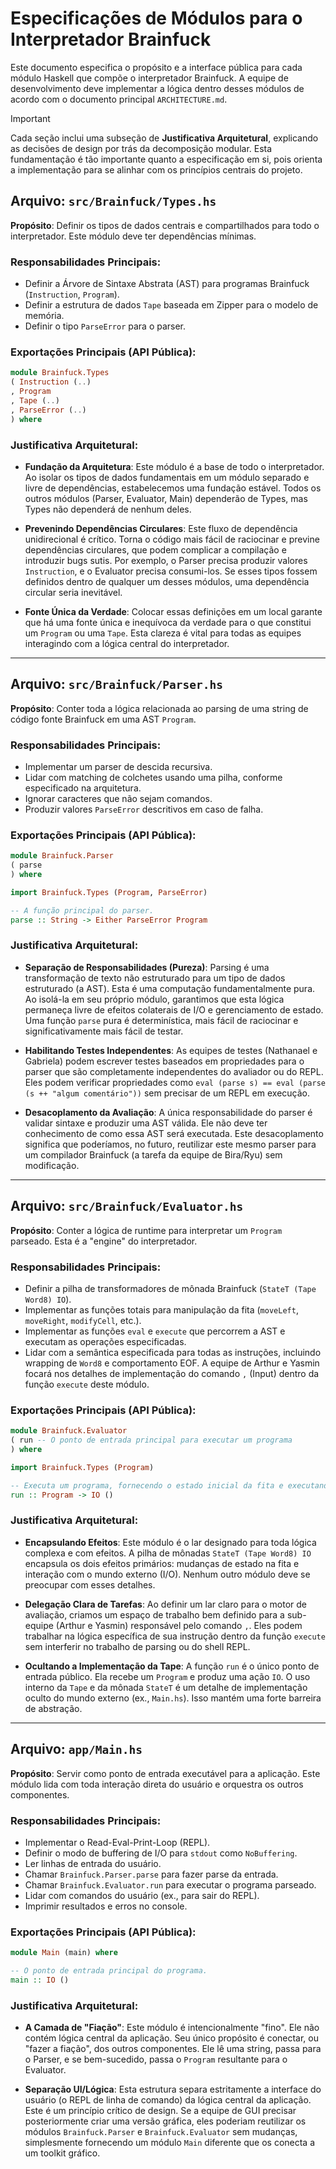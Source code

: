 # Especificações de Módulos para o Interpretador Brainfuck

Este documento especifica o propósito e a interface pública para cada módulo Haskell que compõe o interpretador Brainfuck. A equipe de desenvolvimento deve implementar a lógica dentro desses módulos de acordo com o documento principal `ARCHITECTURE.md`.

> [!IMPORTANT]
> Cada seção inclui uma subseção de **Justificativa Arquitetural**, explicando as decisões de design por trás da decomposição modular. Esta fundamentação é tão importante quanto a especificação em si, pois orienta a implementação para se alinhar com os princípios centrais do projeto.

## Arquivo: `src/Brainfuck/Types.hs`

**Propósito**: Definir os tipos de dados centrais e compartilhados para todo o interpretador. Este módulo deve ter dependências mínimas.

### Responsabilidades Principais:

- Definir a Árvore de Sintaxe Abstrata (AST) para programas Brainfuck (`Instruction`, `Program`).
- Definir a estrutura de dados `Tape` baseada em Zipper para o modelo de memória.
- Definir o tipo `ParseError` para o parser.

### Exportações Principais (API Pública):

```haskell
module Brainfuck.Types
( Instruction (..)
, Program
, Tape (..)
, ParseError (..)
) where
```

### Justificativa Arquitetural:

- **Fundação da Arquitetura**: Este módulo é a base de todo o interpretador. Ao isolar os tipos de dados fundamentais em um módulo separado e livre de dependências, estabelecemos uma fundação estável. Todos os outros módulos (Parser, Evaluator, Main) dependerão de Types, mas Types não dependerá de nenhum deles.

- **Prevenindo Dependências Circulares**: Este fluxo de dependência unidirecional é crítico. Torna o código mais fácil de raciocinar e previne dependências circulares, que podem complicar a compilação e introduzir bugs sutis. Por exemplo, o Parser precisa produzir valores `Instruction`, e o Evaluator precisa consumi-los. Se esses tipos fossem definidos dentro de qualquer um desses módulos, uma dependência circular seria inevitável.

- **Fonte Única da Verdade**: Colocar essas definições em um local garante que há uma fonte única e inequívoca da verdade para o que constitui um `Program` ou uma `Tape`. Esta clareza é vital para todas as equipes interagindo com a lógica central do interpretador.

---

## Arquivo: `src/Brainfuck/Parser.hs`

**Propósito**: Conter toda a lógica relacionada ao parsing de uma string de código fonte Brainfuck em uma AST `Program`.

### Responsabilidades Principais:

- Implementar um parser de descida recursiva.
- Lidar com matching de colchetes usando uma pilha, conforme especificado na arquitetura.
- Ignorar caracteres que não sejam comandos.
- Produzir valores `ParseError` descritivos em caso de falha.

### Exportações Principais (API Pública):

```haskell
module Brainfuck.Parser
( parse
) where

import Brainfuck.Types (Program, ParseError)

-- A função principal do parser.
parse :: String -> Either ParseError Program
```

### Justificativa Arquitetural:

- **Separação de Responsabilidades (Pureza)**: Parsing é uma transformação de texto não estruturado para um tipo de dados estruturado (a AST). Esta é uma computação fundamentalmente pura. Ao isolá-la em seu próprio módulo, garantimos que esta lógica permaneça livre de efeitos colaterais de I/O e gerenciamento de estado. Uma função `parse` pura é determinística, mais fácil de raciocinar e significativamente mais fácil de testar.

- **Habilitando Testes Independentes**: As equipes de testes (Nathanael e Gabriela) podem escrever testes baseados em propriedades para o parser que são completamente independentes do avaliador ou do REPL. Eles podem verificar propriedades como `eval (parse s) == eval (parse (s ++ "algum comentário"))` sem precisar de um REPL em execução.

- **Desacoplamento da Avaliação**: A única responsabilidade do parser é validar sintaxe e produzir uma AST válida. Ele não deve ter conhecimento de como essa AST será executada. Este desacoplamento significa que poderíamos, no futuro, reutilizar este mesmo parser para um compilador Brainfuck (a tarefa da equipe de Bira/Ryu) sem modificação.

---

## Arquivo: `src/Brainfuck/Evaluator.hs`

**Propósito**: Conter a lógica de runtime para interpretar um `Program` parseado. Esta é a "engine" do interpretador.

### Responsabilidades Principais:

- Definir a pilha de transformadores de mônada Brainfuck (`StateT (Tape Word8) IO`).
- Implementar as funções totais para manipulação da fita (`moveLeft`, `moveRight`, `modifyCell`, etc.).
- Implementar as funções `eval` e `execute` que percorrem a AST e executam as operações especificadas.
- Lidar com a semântica especificada para todas as instruções, incluindo wrapping de `Word8` e comportamento EOF. A equipe de Arthur e Yasmin focará nos detalhes de implementação do comando `,` (Input) dentro da função `execute` deste módulo.

### Exportações Principais (API Pública):

```haskell
module Brainfuck.Evaluator
( run -- O ponto de entrada principal para executar um programa
) where

import Brainfuck.Types (Program)

-- Executa um programa, fornecendo o estado inicial da fita e executando a mônada.
run :: Program -> IO ()
```

### Justificativa Arquitetural:

- **Encapsulando Efeitos**: Este módulo é o lar designado para toda lógica complexa e com efeitos. A pilha de mônadas `StateT (Tape Word8) IO` encapsula os dois efeitos primários: mudanças de estado na fita e interação com o mundo externo (I/O). Nenhum outro módulo deve se preocupar com esses detalhes.

- **Delegação Clara de Tarefas**: Ao definir um lar claro para o motor de avaliação, criamos um espaço de trabalho bem definido para a sub-equipe (Arthur e Yasmin) responsável pelo comando `,`. Eles podem trabalhar na lógica específica de sua instrução dentro da função `execute` sem interferir no trabalho de parsing ou do shell REPL.

- **Ocultando a Implementação da Tape**: A função `run` é o único ponto de entrada público. Ela recebe um `Program` e produz uma ação `IO`. O uso interno da `Tape` e da mônada `StateT` é um detalhe de implementação oculto do mundo externo (ex., `Main.hs`). Isso mantém uma forte barreira de abstração.

---

## Arquivo: `app/Main.hs`

**Propósito**: Servir como ponto de entrada executável para a aplicação. Este módulo lida com toda interação direta do usuário e orquestra os outros componentes.

### Responsabilidades Principais:

- Implementar o Read-Eval-Print-Loop (REPL).
- Definir o modo de buffering de I/O para `stdout` como `NoBuffering`.
- Ler linhas de entrada do usuário.
- Chamar `Brainfuck.Parser.parse` para fazer parse da entrada.
- Chamar `Brainfuck.Evaluator.run` para executar o programa parseado.
- Lidar com comandos do usuário (ex., para sair do REPL).
- Imprimir resultados e erros no console.

### Exportações Principais (API Pública):

```haskell
module Main (main) where

-- O ponto de entrada principal do programa.
main :: IO ()
```

### Justificativa Arquitetural:

- **A Camada de "Fiação"**: Este módulo é intencionalmente "fino". Ele não contém lógica central da aplicação. Seu único propósito é conectar, ou "fazer a fiação", dos outros componentes. Ele lê uma string, passa para o Parser, e se bem-sucedido, passa o `Program` resultante para o Evaluator.

- **Separação UI/Lógica**: Esta estrutura separa estritamente a interface do usuário (o REPL de linha de comando) da lógica central da aplicação. Este é um princípio crítico de design. Se a equipe de GUI precisar posteriormente criar uma versão gráfica, eles poderiam reutilizar os módulos `Brainfuck.Parser` e `Brainfuck.Evaluator` sem mudanças, simplesmente fornecendo um módulo `Main` diferente que os conecta a um toolkit gráfico.
